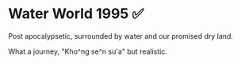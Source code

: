 # Water World 1995 ✅

Post apocalypsetic, surrounded by water and our promised dry land.

What a journey, "Kho^ng se^n su'a" but realistic.
